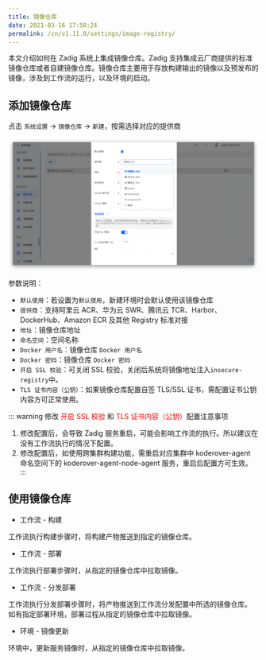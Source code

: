 ```yaml
---
title: 镜像仓库
date: 2021-03-16 17:50:24
permalink: /cn/v1.11.0/settings/image-registry/
---
```


本文介绍如何在 Zadig 系统上集成镜像仓库。Zadig 支持集成云厂商提供的标准镜像仓库或者自建镜像仓库。镜像仓库主要用于存放构建输出的镜像以及预发布的镜像，涉及到工作流的运行，以及环境的启动。

## 添加镜像仓库

点击 `系统设置` -> `镜像仓库` -> `新建`，按需选择对应的提供商

![reg](./_images/reg_add.png)

参数说明：

- `默认使用`：若设置为`默认使用`，新建环境时会默认使用该镜像仓库
- `提供商`：支持阿里云 ACR、华为云 SWR、腾讯云 TCR、Harbor、DockerHub、Amazon ECR 及其他 Registry 标准对接
- `地址`：镜像仓库地址
- `命名空间`：空间名称
- `Docker 用户名`：镜像仓库 `Docker 用户名`
- `Docker 密码`：镜像仓库 `Docker 密码`
- `开启 SSL 校验`：可关闭 SSL 校验，关闭后系统将镜像地址注入`insecure-registry`中。
- `TLS 证书内容（公钥）`：如果镜像仓库配置自签 TLS/SSL 证书，需配置证书公钥内容方可正常使用。

::: warning 修改 <font color=#FF000 >开启 SSL 校验</font> 和 <font color=#FF000 >TLS 证书内容（公钥）</font>配置注意事项
1. 修改配置后，会导致 Zadig 服务重启，可能会影响工作流的执行。所以建议在没有工作流执行的情况下配置。
2. 修改配置后，如使用跨集群构建功能，需重启对应集群中 koderover-agent 命名空间下的 koderover-agent-node-agent 服务，重启后配置方可生效。
:::
## 使用镜像仓库

- 工作流 - 构建

工作流执行构建步骤时，将构建产物推送到指定的镜像仓库。

- 工作流 - 部署

工作流执行部署步骤时，从指定的镜像仓库中拉取镜像。

- 工作流 - 分发部署

工作流执行分发部署步骤时，将产物推送到工作流分发配置中所选的镜像仓库。
如有指定部署环境，部署过程从指定的镜像仓库中拉取镜像。

- 环境 - 镜像更新

环境中，更新服务镜像时，从指定的镜像仓库中拉取镜像。